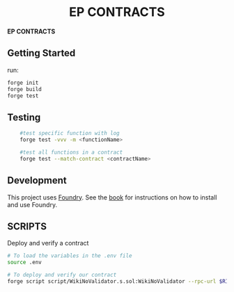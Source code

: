 # <h1 align="center"> EP CONTRACTS </h1>

**EP CONTRACTS**

## Getting Started

run:

```sh
forge init
forge build
forge test
```

## Testing

```sh
    #test specific function with log
    forge test -vvv -m <functionName>

    #test all functions in a contract
    forge test --match-contract <contractName>

```

## Development

This project uses [Foundry](https://getfoundry.sh). See the [book](https://book.getfoundry.sh/getting-started/installation.html) for instructions on how to install and use Foundry.

## SCRIPTS

Deploy and verify a contract

```sh
# To load the variables in the .env file
source .env

# To deploy and verify our contract
forge script script/WikiNoValidator.s.sol:WikiNoValidator --rpc-url $RINKEBY_RPC_URL  --private-key $PRIVATE_KEY --broadcast --verify --etherscan-api-key $ETHERSCAN_KEY -vvvv --gas-price 60 --legacy

```
